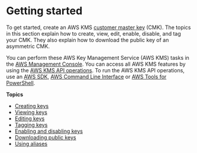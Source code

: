 # Getting started<a name="getting-started"></a>

To get started, create an AWS KMS [customer master key](concepts.md#master_keys) \(CMK\)\. The topics in this section explain how to create, view, edit, enable, disable, and tag your CMK\. They also explain how to download the public key of an asymmetric CMK\.

You can perform these AWS Key Management Service \(AWS KMS\) tasks in the [AWS Management Console](https://console.aws.amazon.com/iam/)\. You can access all AWS KMS features by using the [AWS KMS API operations](https://docs.aws.amazon.com/kms/latest/APIReference/)\. To run the AWS KMS API operations, use an [AWS SDK](https://aws.amazon.com/tools/#sdk), [AWS Command Line Interface](https://docs.aws.amazon.com/cli/latest/userguide/) or [AWS Tools for PowerShell](https://docs.aws.amazon.com/powershell/latest/userguide/)\.

**Topics**
+ [Creating keys](create-keys.md)
+ [Viewing keys](viewing-keys.md)
+ [Editing keys](editing-keys.md)
+ [Tagging keys](tagging-keys.md)
+ [Enabling and disabling keys](enabling-keys.md)
+ [Downloading public keys](download-public-key.md)
+ [Using aliases](kms-alias.md)